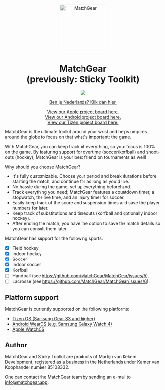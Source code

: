 <p align="center">
  <a href="https://www.matchgear.app/">
    <img alt="MatchGear" src="https://www.matchgear.app/assets/icon/android-icon-192x192.png?v=1.1.0" width="150"/>
  </a>
</p>
<h1 align="center">MatchGear<br>(previously: Sticky Toolkit)</h1>

<p align="center">
  <a href="https://www.matchgear.app/discord" title="Discord">
    <img src="https://img.shields.io/discord/930723136071159839">
  </a>
</p>

<p align="center">
  <a href="README-NL.md">Ben je Nederlands? Klik dan hier.</a>
</p>

<p align="center">
  <a target="_blank" href="https://github.com/orgs/MatchGear/projects/3">View our Apple project board here.</a><br>
  <a target="_blank" href="https://github.com/orgs/MatchGear/projects/2">View our Android project board here.</a><br>
  <a target="_blank" href="https://github.com/orgs/MatchGear/projects/4">View our Tizen project board here.</a>
</p>


MatchGear is the ultimate toolkit around your wrist and helps umpires around the globe to focus on that what's important: the game.

With MatchGear, you can keep track of everything, so your focus is 100% on the game. By featuring support for overtime (soccer/korfball) and shoot-outs (hockey), MatchGear is your best friend on tournaments as well!

Why should you choose MatchGear?
* It's fully customizable. Choose your period and break durations before starting the match, and continue for as long as you'd like.
* No hassle during the game, set up everything beforehand.
* Track everything you need; MatchGear features a countdown timer, a stopwatch, the live time, and an injury timer for soccer.
* Easily keep track of the score and suspension times and save the player numbers for later.
* Keep track of substitutions and timeouts (korfball and optionally indoor hockey).
* After ending the match, you have the option to save the match details so you can consult them later.

MatchGear has support for the following sports:
  - [x] Field hockey
  - [x] Indoor hockey
  - [x] Soccer
  - [x] Indoor soccer
  - [x] Korfball
  - [ ] Handball (see https://github.com/MatchGear/MatchGear/issues/5).
  - [ ] Lacrosse (see https://github.com/MatchGear/MatchGear/issues/6).

## Platform support
MatchGear is currently supported on the following platforms:
* [Tizen OS (Samsung Gear S3 and higher)](https://www.matchgear.app/tizen)
* [Android WearOS (e.g. Samsung Galaxy Watch 4)](https://www.matchgear.app/android)
* [Apple WatchOS](https://www.matchgear.app/apple)

## Author
MatchGear and Sticky Toolkit are products of Martijn van Kekem Development, registered as a business in the Netherlands under Kamer van Koophandel number 85108332.

One can contact the MatchGear team by sending an e-mail to info@matchgear.app.

